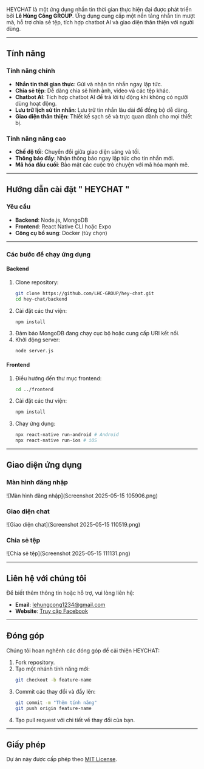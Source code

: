 HEYCHAT là một ứng dụng nhắn tin thời gian thực hiện đại được phát triển bởi **Lê Hùng Công GROUP**. Ứng dụng cung cấp một nền tảng nhắn tin mượt mà, hỗ trợ chia sẻ tệp, tích hợp chatbot AI và giao diện thân thiện với người dùng.

---

## Tính năng

### Tính năng chính
- **Nhắn tin thời gian thực**: Gửi và nhận tin nhắn ngay lập tức.
- **Chia sẻ tệp**: Dễ dàng chia sẻ hình ảnh, video và các tệp khác.
- **Chatbot AI**: Tích hợp chatbot AI để trả lời tự động khi không có người dùng hoạt động.
- **Lưu trữ lịch sử tin nhắn**: Lưu trữ tin nhắn lâu dài để đồng bộ dễ dàng.
- **Giao diện thân thiện**: Thiết kế sạch sẽ và trực quan dành cho mọi thiết bị.

### Tính năng nâng cao
- **Chế độ tối**: Chuyển đổi giữa giao diện sáng và tối.
- **Thông báo đẩy**: Nhận thông báo ngay lập tức cho tin nhắn mới.
- **Mã hóa đầu cuối**: Bảo mật các cuộc trò chuyện với mã hóa mạnh mẽ.

---

## Hướng dẫn cài đặt " HEYCHAT "

### Yêu cầu
- **Backend**: Node.js, MongoDB
- **Frontend**: React Native CLI hoặc Expo
- **Công cụ bổ sung**: Docker (tùy chọn)

---

### Các bước để chạy ứng dụng

#### Backend
1. Clone repository:
   ```bash
   git clone https://github.com/LHC-GROUP/hey-chat.git
   cd hey-chat/backend
   ```
2. Cài đặt các thư viện:
   ```bash
   npm install
   ```
3. Đảm bảo MongoDB đang chạy cục bộ hoặc cung cấp URI kết nối.
4. Khởi động server:
   ```bash
   node server.js
   ```

#### Frontend
1. Điều hướng đến thư mục frontend:
   ```bash
   cd ../frontend
   ```
2. Cài đặt các thư viện:
   ```bash
   npm install
   ```
3. Chạy ứng dụng:
   ```bash
   npx react-native run-android # Android
   npx react-native run-ios # iOS
   ```

---

## Giao diện ứng dụng

### Màn hình đăng nhập
![Màn hình đăng nhập](Screenshot 2025-05-15 105906.png)

### Giao diện chat
![Giao diện chat](Screenshot 2025-05-15 110519.png)

### Chia sẻ tệp
![Chia sẻ tệp](Screenshot 2025-05-15 111131.png)

---

## Liên hệ với chúng tôi

Để biết thêm thông tin hoặc hỗ trợ, vui lòng liên hệ:
- **Email**: [lehungcong1234@gmail.com](mailto:lehungcong1234@gmail.com)
- **Website**: [Truy cập Facebook](https://www.facebook.com/share/194zSfg21P/)

---

## Đóng góp

Chúng tôi hoan nghênh các đóng góp để cải thiện HEYCHAT:
1. Fork repository.
2. Tạo một nhánh tính năng mới:
   ```bash
   git checkout -b feature-name
   ```
3. Commit các thay đổi và đẩy lên:
   ```bash
   git commit -m "Thêm tính năng"
   git push origin feature-name
   ```
4. Tạo pull request với chi tiết về thay đổi của bạn.

---

## Giấy phép

Dự án này được cấp phép theo [MIT License](LICENSE).
